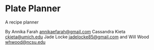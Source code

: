 Plate Planner
===========================
A recipe planner

By Annika Farah <annikaefarah@gmail.com> Cassandra Kieta <ckieta@umich.edu> Jade Locke <jadelocke85@gmail.com> and Will Wood <whwood@ncsu.edu>
